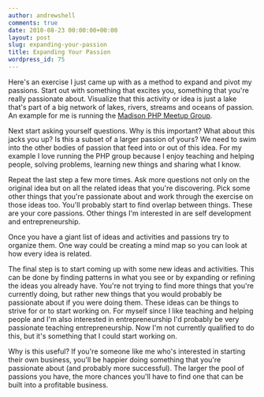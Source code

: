 ```yaml
---
author: andrewshell
comments: true
date: 2010-08-23 00:00:00+00:00
layout: post
slug: expanding-your-passion
title: Expanding Your Passion
wordpress_id: 75
---
```


Here's an exercise I just came up with as a method to expand and pivot my passions. Start out with something that excites you, something that you're really passionate about. Visualize that this activity or idea is just a lake that's part of a big network of lakes, rivers, streams and oceans of passion. An example for me is running the [Madison PHP Meetup Group](http://www.madisonphp.com).

Next start asking yourself questions. Why is this important? What about this jacks you up? Is this a subset of a larger passion of yours? We need to swim into the other bodies of passion that feed into or out of this idea. For my example I love running the PHP group because I enjoy teaching and helping people, solving problems, learning new things and sharing what I know.

Repeat the last step a few more times. Ask more questions not only on the original idea but on all the related ideas that you're discovering. Pick some other things that you're passionate about and work through the exercise on those ideas too. You'll probably start to find overlap between things. These are your core passions. Other things I'm interested in are self development and entrepreneurship.

Once you have a giant list of ideas and activities and passions try to organize them. One way could be creating a mind map so you can look at how every idea is related.

The final step is to start coming up with some new ideas and activities. This can be done by finding patterns in what you see or by expanding or refining the ideas you already have. You're not trying to find more things that you're currently doing, but rather new things that you would probably be passionate about if you were doing them. These ideas can be things to strive for or to start working on. For myself since I like teaching and helping people and I'm also interested in entrepreneurship I'd probably be very passionate teaching entrepreneurship. Now I'm not currently qualified to do this, but it's something that I could start working on.

Why is this useful? If you're someone like me who's interested in starting their own business, you'll be happier doing something that you're passionate about (and probably more successful). The larger the pool of passions you have, the more chances you'll have to find one that can be built into a profitable business.
